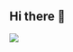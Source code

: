 ## Hi there 👋

<picture>
  <source
    srcset="https://github-readme-stats-omega-two-47.vercel.app/api?username=otalco&show_icons=true&theme=dark"
    media="(prefers-color-scheme: dark)"
  />
  <source
    srcset="https://github-readme-stats-omega-two-47.vercel.app/api?username=otalco&show_icons=true"
    media="(prefers-color-scheme: dark), (prefers-color-scheme: no-preference)"
  />
  <img src="https://github-readme-stats-omega-two-47.vercel.app/api?username=otalco&show_icons=true" />
</picture>
